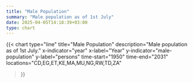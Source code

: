 ```yaml
---
title: "Male Population"
summary: "Male population as of 1st July"
date: 2025-04-05T14:18:39+03:00
type: chart
---
```


{{< chart
    type="line"
    title="Male Population"
    description="Male population as of 1st July."
    x-indicator="year"
    x-label="Year"
    y-indicator="male-population"
    y-label="persons"
    time-start="1950"
    time-end="2031"
    locations="CD,EG,ET,KE,MA,MU,NG,RW,TD,ZA"
>}}
